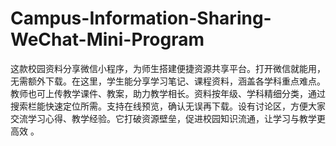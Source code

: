 # Campus-Information-Sharing-WeChat-Mini-Program
这款校园资料分享微信小程序，为师生搭建便捷资源共享平台。打开微信就能用，无需额外下载。在这里，学生能分享学习笔记、课程资料，涵盖各学科重点难点。教师也可上传教学课件、教案，助力教学相长。资料按年级、学科精细分类，通过搜索栏能快速定位所需。支持在线预览，确认无误再下载。设有讨论区，方便大家交流学习心得、教学经验。它打破资源壁垒，促进校园知识流通，让学习与教学更高效 。 
